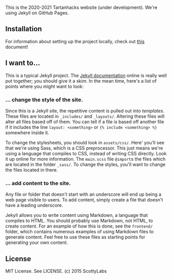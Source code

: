 This is the 2020-2021 Tartanhacks website (under development). We're
using Jekyll on GitHub Pages.


## Installation

For information about setting up the project locally, check out <a href="https://docs.google.com/document/d/1N3wfRB0y__8qYLljmlGhZXq8ICHm75l-QYAJ-32aM0c/edit?usp=sharing">this</a> document!


## I want to...

This is a typical Jekyll project. The [Jekyll documentation][jekyll] online is
really well put together; you should give it a skim. In the mean time, here's a
list of points where you might want to look:

### ... change the style of the site.

Since this is a Jekyll site, the repetitive content is pulled out into
_templates_. These files are located in `_includes/` and `_layouts/`. Altering
these files will alter all files based off of them. You can tell if a file is
based off another file if it includes the line `layout: <something>` or `{%
include <something> %}` somewhere inside it.

To change the stylesheets, you should look in `assets/css/`. Here' you'll see
that we're using Sass, which is a CSS preprocessor. This just means we're using
a language that compiles to CSS, instead of writing CSS directly. Look it up
online for more information. The `main.scss` file `@import`s the files which are
located in the folder `_sass/`. To change the styles, you'll want to change
the files located in there.

### ... add content to the site.

Any file or folder that doesn't start with an underscore will end up being a
web page visible to users. To add content, simply create a file that doesn't
have a leading underscore.

Jekyll allows you to write content using Markdown, a language that compiles to
HTML. You should probably use Markdown, not HTML, to create content. For an
example of how this is done, see the `frontend/` folder, which contains numerous
examples of using Markdown files to generate content. Feel free to use these
files as starting points for generating your own content.


## License

MIT License. See LICENSE. (c) 2015 ScottyLabs



[jekyll]: http://jekyllrb.com/

